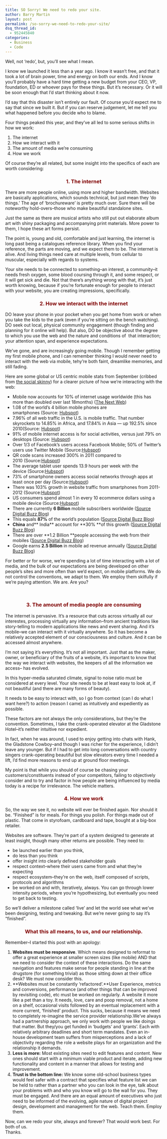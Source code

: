 ```yaml
---
title: SO Sorry! We need to redo your site.
author: Barry Martin
layout: post
permalink: /so-sorry-we-need-to-redo-your-site/
dsq_thread_id:
  - 952445840
categories:
  - Business
  - Code
---
```

Well, not &#8216;redo&#8217;, but, you&#8217;ll see what I mean.

I know we launched it less than a year ago. I know it wasn&#8217;t free, and that it took a lot of brain power, time and energy on both our ends. And I know you&#8217;ll probably have a hard time getting a new budget from your CEO, VP, foundation, ED or whoever pays for these things. But it&#8217;s necessary. Or it will be soon enough that I&#8217;d start thinking about it now.

I&#8217;d say that this disaster isn&#8217;t entirely our fault. Of course you&#8217;d expect me to say that since we built it. But if you can reserve judgement, let me tell you what happened before you decide who to blame.

Four things peaked this year, and they&#8217;ve all led to some serious shifts in how we work:

1.  The internet
2.  How we interact with it
3.  The amount of media we&#8217;re consuming
4.  How we work

Of course they&#8217;re all related, but some insight into the specifics of each are worth considering:

<h3 style="text-align: center;">
  <span style="color: #800000;">1. The internet</span>
</h3>

There are more people online, using more and higher bandwidth. Websites are basically applications, which sounds technical, but just mean they &#8216;do things.&#8217; The age of &#8216;brochureware&#8217; is pretty much over. Sure there will be noteworthy hold-overs–those who make beautiful standalone sites.

Just the same as there are musical artists who still put out elaborate album art with shiny packaging and accompanying print materials. More power to them, I hope these art forms persist.

The point is, young and old, comfortable and just learning, the internet is long past being a catalogues reference library. When you find your reference, the parts are moving, and we expect them to be. The internet is alive. And living things need care at multiple levels, from cellular to muscular, especially with regards to systems.

Your site needs to be connected to something–an interest, a community–it needs fresh oxygen, some blood coursing through it, and some respect, or it will get sick and die. Not that there&#8217;s anything wrong with that, it&#8217;s just worth knowing, because if you&#8217;re fortunate enough for people to interact with your website, you are creating impressions, specifically.

<h3 style="text-align: center;">
  <span style="color: #800000;">2. How we interact with the internet</span>
</h3>

DO leave your phone in your pocket when you get home from work or when you take the kids to the park (even if you&#8217;re sitting on the bench watching). DO seek out local, physical community engagement (though finding and planning for it online will help). But also, DO be objective about the degree to which you use the web and the nature and conditions of  that interaction; your attention span, and experience expectations.

We&#8217;ve gone, and are increasingly going mobile. Though I remember getting my first mobile phone, and I can remember thinking I would never need to interact with the web via mobile, tehy&#8217;re both faint, dreamlike memories, and still fading.

Here are some global or US centric mobile stats from September (cribbed from <a title="The Social Skinny" href="http://thesocialskinny.com/" target="_blank">the social skinny</a>) for a clearer picture of how we&#8217;re interacting with the web:

*   Mobile now accounts for 10% of internet usage worldwide (this has more than doubled over last 18months) ([The Next Web][1])
*   1.08 of the world’s 4 billion mobile phones are smartphones (Source: [Hubspot][2])
*   7.96% of all web traffic in the U.S. is mobile traffic. That number skyrockets to 14.85% in Africa, and 17.84% in Asia — up 192.5% since 2010(Source: [Hubspot][2])
*   91% of mobile internet access is for social activities, versus just 79% on desktops (Source: [Hubspot][2])
*   Over 1/3 of Facebook’s users access Facebook Mobile; 50% of Twitter’s users use Twitter Mobile (Source:[Hubspot][3])
*   QR code scans increased 300% in 2011 compared to 2010 (Source:[Hubspot][3])
*   The average tablet user spends 13.9 hours per week with the device (Source:[Hubspot][3])
*   73% of smartphone owners access social networks through apps at least once per day (Source:[Hubspot][3])
*   There was 103% growth in website traffic from smartphones from 2011-2012 (Source:[Hubspot][4])
*   US consumers spend almost 1 in every 10 ecommerce dollars using a mobile device (Source:[Hubspot][4])
*   There are currently **6 Billion** mobile subscribers worldwide ([Source Digital Buzz Blog][5])
*   This equals **87%** of the world’s population ([Source Digital Buzz Blog][5])
*   **China** and** India** account for **30% **of this growth ([Source Digital Buzz Blog][5])
*   There are over **1.2 Billion **people accessing the web from their mobiles ([Source Digital Buzz Blog][5])
*   Google earns **2.5 Billion** in mobile ad revenue annually ([Source Digital Buzz Blog][5])

For better or for worse, we&#8217;re spending a lot of time interacting with a lot of media, and the bulk of our expectations are being developed on other people&#8217;s sites and more often than we&#8217;d expect, on mobile platforms. We do not control the conventions, we adapt to them. We employ them skilfully if we&#8217;re paying attention. We are. Are you?

&nbsp;

<h3 style="text-align: center;">
  <span style="color: #800000;">3. The amount of media people are consuming</span>
</h3>

The internet is pervasive. It&#8217;s a resource that cuts across virtually all our interestes, processing virtually any information–from ancient traditions like story-telling to modern applications like news and event sharing. And it&#8217;s mobile–we can interact with it virtually anywhere. So it has become a relatively accepted element of our consciousness and culture. And it can be accessed almost anywhere.

I&#8217;m not saying it&#8217;s everything. It&#8217;s not all important. Just that as the maker, owner, or beneficiary of the fruits of a website, it&#8217;s important to know that the way we interact with websites, the keepers of all the information we access– has evolved.

In this hyper-media saturated climate, signal to noise ratio must be considered at every level. Your site needs to be at least easy to look at, if not beautiful (and there are many forms of beauty).

It needs to be easy to interact with, so I go from context (can I do what I want here?) to action (reason I came) as intuitively and expediently as possible.

These factors are not always the only considerations, but they&#8217;re the convention. Sometimes, I take the crank-operated elevator at the Gladstone Hotel–it&#8217;s neither intuitive nor expedient.

In fact, when he was around, I used to enjoy getting into chats with Hank, the Gladstone Cowboy–and though I was richer for the experience, I didn&#8217;t leave any younger. But if I had to get into long conversations with country singers crank-operating beautiful but slow elevators every time I needed a lift, I&#8217;d find more reasons to end up at ground floor meetings.

My point is that while you should of course be chasing your customers/constituents instead of your competitors, failing to objectively consider and to try and factor in how people are being influenced by media today is a recipe for irrelevance. The vehicle matters.

<h3 style="text-align: center;">
  <span style="color: #800000;">4. How we work</span>
</h3>

So, the way we see it, no website will ever be finished again. Nor should it be. &#8220;Finished&#8221; is for meals. For things you polish. For things made out of plastic. That come in styrofoam, cardboard and tape, bought at a big-box retailer.

Websites are software. They&#8217;re part of a system designed to generate at least insight, though many other returns are possible. They need to:

*   be launched earlier than you think,
*   do less than you think
*   offer insight into clearly defined stakeholder goals
*   respect context–where their users came from and what they&#8217;re expecting
*   respect ecosystem–they&#8217;re on the web, itself composed of scripts, protocols and algorithms
*   be worked on and with, iteratively, always. You can go through lower intensity periods, where you&#8217;re hypothesizing, but eventually you need to get back to testing.

So we&#8217;ll deliver a milestone called &#8216;live&#8217; and let the world see what we&#8217;ve been designing, testing and tweaking. But we&#8217;re never going to say it&#8217;s &#8220;finished&#8221;.

<h3 style="text-align: center;">
  <span style="color: #800000;">What this all means, to us, and our relationship.</span>
</h3>

Remember–I started this post with an apology:

1.  **Websites must be responsive**. Which means designed to reformat to offer a great experience at smaller screen sizes (like mobile) AND that we need to consider the context of these interactions. Do the same navigation and features make sense for people standing in line at the drugstore (for something trivial) as those sitting down at their office desk? We must now consider this.
2.  **Websites must be constantly &#8216;refactored&#8217;.**User Experience, metrics and conversions, performance (and other things that can be improved by revisiting code), etc must be worked on regularly. A website it more like a pet than a toy. It needs, love, care and poop removal, not a home on a shelf, occasional visits followed by an eventual replacement with a more current, &#8216;finished&#8217; product. This sucks, because it means we need to completely re-imagine the service provider relationship.We&#8217;ve always had a partnership approach, we only work with people we like doings that matter. But they/you get funded in &#8216;budgets&#8217; and &#8216;grants&#8217;. Each with relatively arbitrary deadlines and short term mandates. Even an in-house development team suffers from misperceptions and a lack of objectivity regarding the role a website plays for an organization and the relationship it demands.
3.  **Less is more:** Most existing sites need to edit features and content. New ones should start with a minimum viable product and iterate, adding new functionality and content in a manner that allows for testing and improvement.
4.  **Trust is the bottom line:** We know some old-school business types would feel safer with a contract that specifies what feature list we can be held to rather than a partner who you can look in the eye, talk about your problems with and who you know will go to the wall for you. They must be engaged. And there are an equal amount of executives who just need to be informed of the evolving, agile nature of digital project design, development and management for the web. Teach them. Employ them.

Now, can we redo your site, always and forever? That would work best. For both of us.  
Thanks.

 [1]: http://thenextweb.com/mobile/2012/05/09/mobile-now-accounts-for-10-of-internet-usage-worldwide-double-that-of-2010-report/
 [2]: http://blog.hubspot.com/blog/tabid/6307/bid/33314/23-Eye-Opening-Mobile-Marketing-Stats-You-Should-Know.aspx#ixzz1yTpaxOfC
 [3]: http://blog.hubspot.com/blog/tabid/6307/bid/33328/21-Internet-Marketing-Stats-That-Will-Blow-Your-Mind.aspx#ixzz268Z1B63z
 [4]: http://blog.hubspot.com/blog/tabid/6307/bid/33524/smartphone-traffic-to-ecommerce-sites-up-103-since-2011-infographic
 [5]: http://www.digitalbuzzblog.com/infographic-2012-mobile-growth-statistics/?